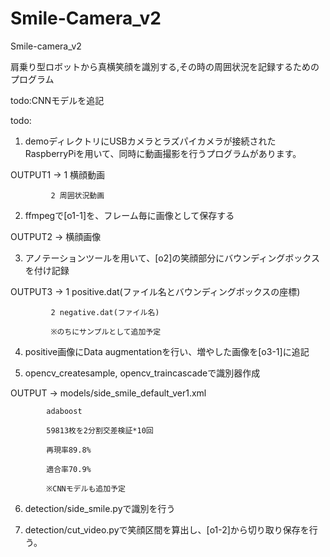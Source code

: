 # Smile-Camera_v2
Smile-camera_v2

肩乗り型ロボットから真横笑顔を識別する,その時の周囲状況を記録するためのプログラム

todo:CNNモデルを追記

todo:


1. demoディレクトリにUSBカメラとラズパイカメラが接続されたRaspberryPiを用いて、同時に動画撮影を行うプログラムがあります。

  OUTPUT1 -> 1 横顔動画
  
             2 周囲状況動画

2. ffmpegで[o1-1]を、フレーム毎に画像として保存する

  OUTPUT2 -> 横顔画像

3. アノテーションツールを用いて、[o2]の笑顔部分にバウンディングボックスを付け記録

  OUTPUT3 -> 1 positive.dat(ファイル名とバウンディングボックスの座標)
  
             2 negative.dat(ファイル名)
             
             ※のちにサンプルとして追加予定
             
4. positive画像にData augmentationを行い、増やした画像を[o3-1]に追記

5. opencv_createsample, opencv_traincascadeで識別器作成

  OUTPUT -> models/side_smile_default_ver1.xml
  
            adaboost
            
            59813枚を2分割交差検証*10回
            
            再現率89.8%
            
            適合率70.9%
            
            ※CNNモデルも追加予定
            
6. detection/side_smile.pyで識別を行う

7. detection/cut_video.pyで笑顔区間を算出し、[o1-2]から切り取り保存を行う。
